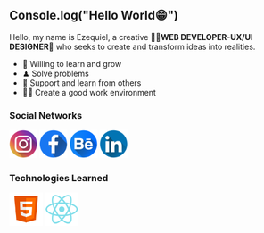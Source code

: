 ## Console.log("Hello World😁")
Hello, my name is Ezequiel, a creative 👨‍💻**WEB DEVELOPER-UX/UI DESIGNER**🎨 who seeks to create and transform ideas into realities.
- 🌱 Willing to learn and grow
- ♟ Solve problems
- 🤝 Support and learn from others
- 🙋‍♂️ Create a good work environment
### Social Networks
<a href="https://www.instagram.com/ezequiel_g789/"><img src="https://github.com/Ezequiel144/Ezequiel144/blob/main/image/instagram.png?raw=true" width=50></a>
<a href="https://www.facebook.com/profile.php?id=100008209728155"><img src="https://github.com/Ezequiel144/Ezequiel144/blob/main/image/facebook.png?raw=true" width=50></a>
<a href="https://www.behance.net/ezequielgarcia18"><img src="https://github.com/Ezequiel144/Ezequiel144/blob/main/image/behance.png?raw=true" width=50></a>
<a href="https://www.linkedin.com/in/ezequiel-ulises-garcia-b23585266/"><img src="https://github.com/Ezequiel144/Ezequiel144/blob/main/image/linkedin.png?raw=true" width=50></a>
### Technologies Learned
<div>
  <img src="https://github.com/Ezequiel144/Ezequiel144/blob/main/image/icons8html96.png?raw=true" width=60>
  <img src="https://github.com/Ezequiel144/Ezequiel144/blob/main/image/icons8reaccionarnativo96.png?raw=true" width=60>
</div>

